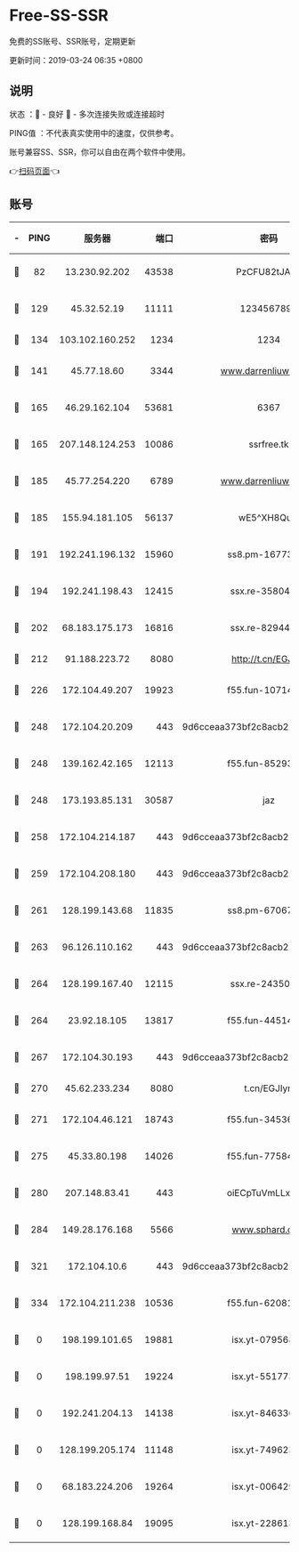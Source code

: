 # Free-SS-SSR

免费的SS账号、SSR账号，定期更新

更新时间：2019-03-24 06:35 +0800

## 说明

状态     ：🙂 - 良好 🙁 - 多次连接失败或连接超时

PING值   ：不代表真实使用中的速度，仅供参考。

账号兼容SS、SSR，你可以自由在两个软件中使用。

👉[扫码页面](https://liesauer.github.io/Free-SS-SSR/)👈

## 账号

|-|PING|服务器|端口|密码|加密方式|区域|
|:----:|:----:|:-----:|-----:|:----:|:----:|:----:|
|🙂|82|13.230.92.202|43538|PzCFU82tJAdZ|aes-256-cfb|JP|
|🙂|129|45.32.52.19|11111|1234567890|aes-256-cfb|JP|
|🙂|134|103.102.160.252|1234|1234|rc4-md5|JP|
|🙂|141|45.77.18.60|3344|www.darrenliuwei.com|aes-256-cfb|JP|
|🙂|165|46.29.162.104|53681|6367|aes-128-ctr|RU|
|🙂|165|207.148.124.253|10086|ssrfree.tk|aes-256-cfb|SG|
|🙂|185|45.77.254.220|6789|www.darrenliuwei.com|aes-256-cfb|SG|
|🙂|185|155.94.181.105|56137|wE5^XH8Quw|aes-256-cfb|US|
|🙂|191|192.241.196.132|15960|ss8.pm-16773447|aes-256-cfb|US|
|🙂|194|192.241.198.43|12415|ssx.re-35804966|aes-256-cfb|US|
|🙂|202|68.183.175.173|16816|ssx.re-82944807|aes-256-cfb|US|
|🙂|212|91.188.223.72|8080|http://t.cn/EGJIyrl|rc4-md5|RU|
|🙂|226|172.104.49.207|19923|f55.fun-10714091|aes-256-cfb|SG|
|🙂|248|172.104.20.209|443|9d6cceaa373bf2c8acb22e60b6a58be6|aes-256-cfb|US|
|🙂|248|139.162.42.165|12113|f55.fun-85293047|aes-256-cfb|SG|
|🙂|248|173.193.85.131|30587|jaz|aes-256-cfb|US|
|🙂|258|172.104.214.187|443|9d6cceaa373bf2c8acb22e60b6a58be6|aes-256-cfb|US|
|🙂|259|172.104.208.180|443|9d6cceaa373bf2c8acb22e60b6a58be6|aes-256-cfb|US|
|🙂|261|128.199.143.68|11835|ss8.pm-67067139|aes-256-cfb|SG|
|🙂|263|96.126.110.162|443|9d6cceaa373bf2c8acb22e60b6a58be6|aes-256-cfb|US|
|🙂|264|128.199.167.40|12115|ssx.re-24350991|aes-256-cfb|SG|
|🙂|264|23.92.18.105|13817|f55.fun-44514106|aes-256-cfb|US|
|🙂|267|172.104.30.193|443|9d6cceaa373bf2c8acb22e60b6a58be6|aes-256-cfb|US|
|🙂|270|45.62.233.234|8080|t.cn/EGJIyrl|rc4-md5|CA|
|🙂|271|172.104.46.121|18743|f55.fun-34536533|aes-256-cfb|SG|
|🙂|275|45.33.80.198|14026|f55.fun-77584907|aes-256-cfb|US|
|🙂|280|207.148.83.41|443|oiECpTuVmLLxk4Ts|aes-256-cfb|AU|
|🙂|284|149.28.176.168|5566|www.sphard.com|aes-256-cfb|AU|
|🙂|321|172.104.10.6|443|9d6cceaa373bf2c8acb22e60b6a58be6|aes-256-cfb|US|
|🙂|334|172.104.211.238|10536|f55.fun-62081235|aes-256-cfb|US|
|🙁|0|198.199.101.65|19881|isx.yt-07956810|aes-256-cfb|US|
|🙁|0|198.199.97.51|19224|isx.yt-55177306|aes-256-cfb|US|
|🙁|0|192.241.204.13|14138|isx.yt-84633628|aes-256-cfb|US|
|🙁|0|128.199.205.174|11148|isx.yt-74962394|aes-256-cfb|SG|
|🙁|0|68.183.224.206|19264|isx.yt-00642976|aes-256-cfb|SG|
|🙁|0|128.199.168.84|19095|isx.yt-22861351|aes-256-cfb|SG|

